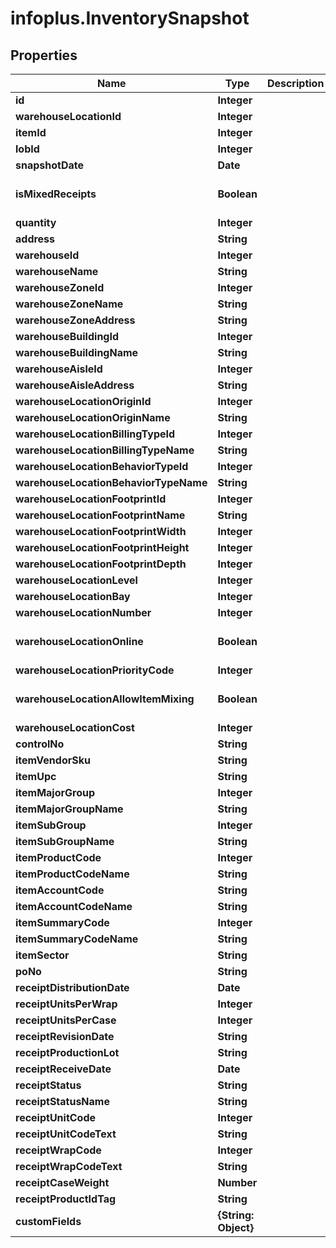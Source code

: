 # infoplus.InventorySnapshot

## Properties
Name | Type | Description | Notes
------------ | ------------- | ------------- | -------------
**id** | **Integer** |  | [optional] 
**warehouseLocationId** | **Integer** |  | [optional] 
**itemId** | **Integer** |  | [optional] 
**lobId** | **Integer** |  | 
**snapshotDate** | **Date** |  | [optional] 
**isMixedReceipts** | **Boolean** |  | [optional] [default to false]
**quantity** | **Integer** |  | [optional] 
**address** | **String** |  | [optional] 
**warehouseId** | **Integer** |  | [optional] 
**warehouseName** | **String** |  | [optional] 
**warehouseZoneId** | **Integer** |  | [optional] 
**warehouseZoneName** | **String** |  | [optional] 
**warehouseZoneAddress** | **String** |  | [optional] 
**warehouseBuildingId** | **Integer** |  | [optional] 
**warehouseBuildingName** | **String** |  | [optional] 
**warehouseAisleId** | **Integer** |  | [optional] 
**warehouseAisleAddress** | **String** |  | [optional] 
**warehouseLocationOriginId** | **Integer** |  | [optional] 
**warehouseLocationOriginName** | **String** |  | [optional] 
**warehouseLocationBillingTypeId** | **Integer** |  | [optional] 
**warehouseLocationBillingTypeName** | **String** |  | [optional] 
**warehouseLocationBehaviorTypeId** | **Integer** |  | [optional] 
**warehouseLocationBehaviorTypeName** | **String** |  | [optional] 
**warehouseLocationFootprintId** | **Integer** |  | [optional] 
**warehouseLocationFootprintName** | **String** |  | [optional] 
**warehouseLocationFootprintWidth** | **Integer** |  | [optional] 
**warehouseLocationFootprintHeight** | **Integer** |  | [optional] 
**warehouseLocationFootprintDepth** | **Integer** |  | [optional] 
**warehouseLocationLevel** | **Integer** |  | [optional] 
**warehouseLocationBay** | **Integer** |  | [optional] 
**warehouseLocationNumber** | **Integer** |  | [optional] 
**warehouseLocationOnline** | **Boolean** |  | [optional] [default to false]
**warehouseLocationPriorityCode** | **Integer** |  | [optional] 
**warehouseLocationAllowItemMixing** | **Boolean** |  | [optional] [default to false]
**warehouseLocationCost** | **Integer** |  | [optional] 
**controlNo** | **String** |  | [optional] 
**itemVendorSku** | **String** |  | [optional] 
**itemUpc** | **String** |  | [optional] 
**itemMajorGroup** | **Integer** |  | [optional] 
**itemMajorGroupName** | **String** |  | [optional] 
**itemSubGroup** | **Integer** |  | [optional] 
**itemSubGroupName** | **String** |  | [optional] 
**itemProductCode** | **Integer** |  | [optional] 
**itemProductCodeName** | **String** |  | [optional] 
**itemAccountCode** | **String** |  | [optional] 
**itemAccountCodeName** | **String** |  | [optional] 
**itemSummaryCode** | **Integer** |  | [optional] 
**itemSummaryCodeName** | **String** |  | [optional] 
**itemSector** | **String** |  | [optional] 
**poNo** | **String** |  | [optional] 
**receiptDistributionDate** | **Date** |  | [optional] 
**receiptUnitsPerWrap** | **Integer** |  | [optional] 
**receiptUnitsPerCase** | **Integer** |  | [optional] 
**receiptRevisionDate** | **String** |  | [optional] 
**receiptProductionLot** | **String** |  | [optional] 
**receiptReceiveDate** | **Date** |  | [optional] 
**receiptStatus** | **String** |  | [optional] 
**receiptStatusName** | **String** |  | [optional] 
**receiptUnitCode** | **Integer** |  | [optional] 
**receiptUnitCodeText** | **String** |  | [optional] 
**receiptWrapCode** | **Integer** |  | [optional] 
**receiptWrapCodeText** | **String** |  | [optional] 
**receiptCaseWeight** | **Number** |  | [optional] 
**receiptProductIdTag** | **String** |  | [optional] 
**customFields** | **{String: Object}** |  | [optional] 


